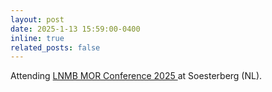 ```yaml
---
layout: post
date: 2025-1-13 15:59:00-0400
inline: true
related_posts: false
---
```


Attending <a href="https://www.lnmb.nl/conferences/2025/"> LNMB MOR Conference 2025 </a> at Soesterberg (NL). 
